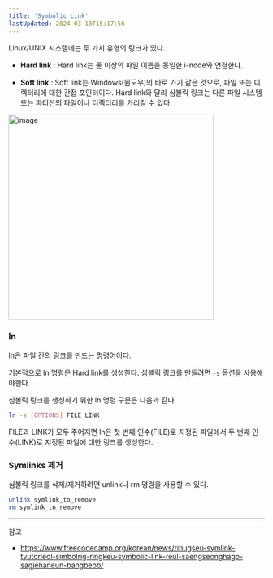 ```yaml
---
title: 'Symbolic Link'
lastUpdated: 2024-03-13T15:17:56
---
```


Linux/UNIX 시스템에는 두 가지 유형의 링크가 있다. 

- **Hard link** : Hard link는 둘 이상의 파일 이름을 동일한 i-node와 연결한다.

- **Soft link** : Soft link는 Windows(윈도우)의 바로 가기 같은 것으로, 파일 또는 디렉터리에 대한 간접 포인터이다. Hard link와 달리 심볼릭 링크는 다른 파일 시스템 또는 파티션의 파일이나 디렉터리를 가리킬 수 있다.

<img width="404" alt="image" src="https://github.com/rlaisqls/TIL/assets/81006587/57de5a31-a97a-4c4b-bf5d-e9488b45b60f">


### ln

ln은 파일 간의 링크를 만드는 명령어이다.

기본적으로 ln 명령은 Hard link를 생성한다. 심볼릭 링크를 만들려면 `-s` 옵션을 사용해야한다. 

심볼릭 링크를 생성하기 위한 ln 명령 구문은 다음과 같다.

```bash
ln -s [OPTIONS] FILE LINK
```

FILE과 LINK가 모두 주어지면 ln은 첫 번째 인수(FILE)로 지정된 파일에서 두 번째 인수(LINK)로 지정된 파일에 대한 링크를 생성한다.

### Symlinks 제거

심볼릭 링크를 삭제/제거하려면 unlink나 rm 명령을 사용할 수 있다.

```bash
unlink symlink_to_remove
rm symlink_to_remove
```

---
참고
- https://www.freecodecamp.org/korean/news/rinugseu-symlink-tyutorieol-simbolrig-ringkeu-symbolic-link-reul-saengseonghago-sagjehaneun-bangbeob/